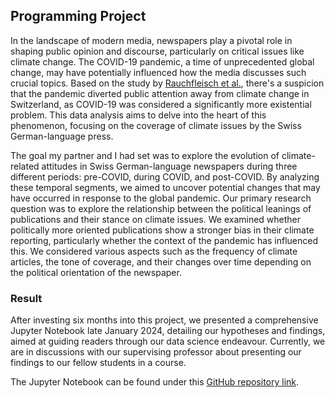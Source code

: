 ## Programming Project
In the landscape of modern media, newspapers play a pivotal role in shaping public opinion and discourse, particularly on critical issues like climate change. The COVID-19 pandemic, a time of unprecedented global change, may have potentially influenced how the media discusses such crucial topics. Based on the study by [Rauchfleisch et al.](https://doi.org/10.1080/17524032.2021.1990978), there's a suspicion that the pandemic diverted public attention away from climate change in Switzerland, as COVID-19 was considered a significantly more existential problem. This data analysis aims to delve into the heart of this phenomenon, focusing on the coverage of climate issues by the Swiss German-language press.

The goal my partner and I had set was to explore the evolution of climate-related attitudes in Swiss German-language newspapers during three different periods: pre-COVID, during COVID, and post-COVID. By analyzing these temporal segments, we aimed to uncover potential changes that may have occurred in response to the global pandemic. Our primary research question was to explore the relationship between the political leanings of publications and their stance on climate issues. We examined whether politically more oriented publications show a stronger bias in their climate reporting, particularly whether the context of the pandemic has influenced this. We considered various aspects such as the frequency of climate articles, the tone of coverage, and their changes over time depending on the political orientation of the newspaper. 

### Result
After investing six months into this project, we presented a comprehensive Jupyter Notebook late January 2024, detailing our hypotheses and findings, aimed at guiding readers through our data science endeavour. Currently, we are in discussions with our supervising professor about presenting our findings to our fellow students in a course.

The Jupyter Notebook can be found under this [GitHub repository link](https://github.com/za-aftab/Programming-Project).


